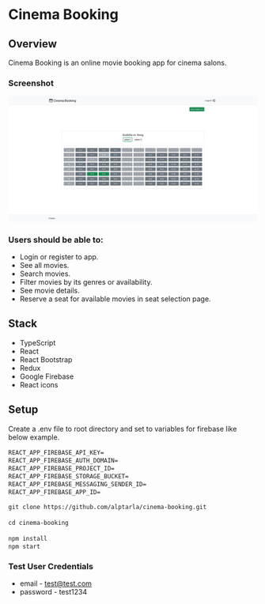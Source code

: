 # Cinema Booking

## Overview

Cinema Booking is an online movie booking app for cinema salons.

### Screenshot

![Cinema Booking](./app-screenshot.png "Cinema Booking")

### Users should be able to:

- Login or register to app.
- See all movies.
- Search movies.
- Filter movies by its genres or availability.
- See movie details.
- Reserve a seat for available movies in seat selection page.

## Stack

- TypeScript
- React
- React Bootstrap
- Redux
- Google Firebase
- React icons

## Setup

Create a .env file to root directory and set to variables for firebase like below example.

```
REACT_APP_FIREBASE_API_KEY=
REACT_APP_FIREBASE_AUTH_DOMAIN=
REACT_APP_FIREBASE_PROJECT_ID=
REACT_APP_FIREBASE_STORAGE_BUCKET=
REACT_APP_FIREBASE_MESSAGING_SENDER_ID=
REACT_APP_FIREBASE_APP_ID=
```

```
git clone https://github.com/alptarla/cinema-booking.git

cd cinema-booking

npm install
npm start
```

### Test User Credentials

- email - test@test.com
- password - test1234
